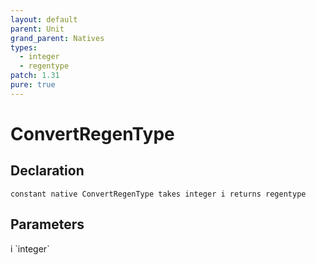 ```yaml
---
layout: default
parent: Unit
grand_parent: Natives
types:
  - integer
  - regentype
patch: 1.31
pure: true
---
```


# ConvertRegenType

## Declaration

```
constant native ConvertRegenType takes integer i returns regentype
```

## Parameters
<dl>
  <dt>i `integer`</dt>
  <dd></dd>
</dl>